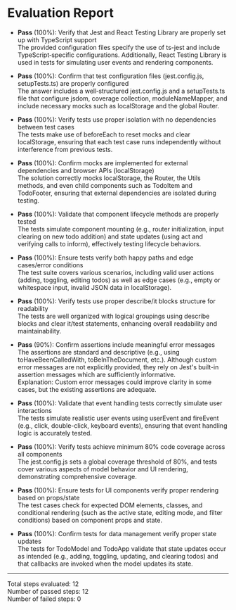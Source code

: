 # Evaluation Report

- **Pass** (100%): Verify that Jest and React Testing Library are properly set up with TypeScript support  
  The provided configuration files specify the use of ts-jest and include TypeScript‑specific configurations. Additionally, React Testing Library is used in tests for simulating user events and rendering components.

- **Pass** (100%): Confirm that test configuration files (jest.config.js, setupTests.ts) are properly configured  
  The answer includes a well‑structured jest.config.js and a setupTests.ts file that configure jsdom, coverage collection, moduleNameMapper, and include necessary mocks such as localStorage and the global Router.

- **Pass** (100%): Verify tests use proper isolation with no dependencies between test cases  
  The tests make use of beforeEach to reset mocks and clear localStorage, ensuring that each test case runs independently without interference from previous tests.

- **Pass** (100%): Confirm mocks are implemented for external dependencies and browser APIs (localStorage)  
  The solution correctly mocks localStorage, the Router, the Utils methods, and even child components such as TodoItem and TodoFooter, ensuring that external dependencies are isolated during testing.

- **Pass** (100%): Validate that component lifecycle methods are properly tested  
  The tests simulate component mounting (e.g., router initialization, input clearing on new todo addition) and state updates (using act and verifying calls to inform), effectively testing lifecycle behaviors.

- **Pass** (100%): Ensure tests verify both happy paths and edge cases/error conditions  
  The test suite covers various scenarios, including valid user actions (adding, toggling, editing todos) as well as edge cases (e.g., empty or whitespace input, invalid JSON data in localStorage).

- **Pass** (100%): Verify tests use proper describe/it blocks structure for readability  
  The tests are well organized with logical groupings using describe blocks and clear it/test statements, enhancing overall readability and maintainability.

- **Pass** (90%): Confirm assertions include meaningful error messages  
  The assertions are standard and descriptive (e.g., using toHaveBeenCalledWith, toBeInTheDocument, etc.). Although custom error messages are not explicitly provided, they rely on Jest's built-in assertion messages which are sufficiently informative.  
  Explanation: Custom error messages could improve clarity in some cases, but the existing assertions are adequate.

- **Pass** (100%): Validate that event handling tests correctly simulate user interactions  
  The tests simulate realistic user events using userEvent and fireEvent (e.g., click, double-click, keyboard events), ensuring that event handling logic is accurately tested.

- **Pass** (100%): Verify tests achieve minimum 80% code coverage across all components  
  The jest.config.js sets a global coverage threshold of 80%, and tests cover various aspects of model behavior and UI rendering, demonstrating comprehensive coverage.

- **Pass** (100%): Ensure tests for UI components verify proper rendering based on props/state  
  The test cases check for expected DOM elements, classes, and conditional rendering (such as the active state, editing mode, and filter conditions) based on component props and state.

- **Pass** (100%): Confirm tests for data management verify proper state updates  
  The tests for TodoModel and TodoApp validate that state updates occur as intended (e.g., adding, toggling, updating, and clearing todos) and that callbacks are invoked when the model updates its state.

---

Total steps evaluated: 12  
Number of passed steps: 12  
Number of failed steps: 0